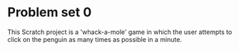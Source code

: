 # Problem set 0

This Scratch project is a 'whack-a-mole' game in which the user attempts to click on the penguin as many times as possible in a minute. 
